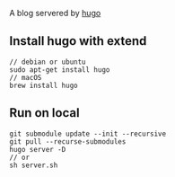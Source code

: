 A blog servered by [hugo](https://gohugo.io/)

## Install hugo with extend
```
// debian or ubuntu
sudo apt-get install hugo
// macOS
brew install hugo
```

## Run on local
```
git submodule update --init --recursive
git pull --recurse-submodules
hugo server -D
// or
sh server.sh
```